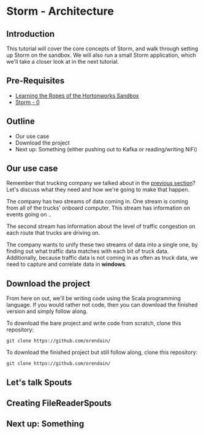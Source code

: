 # Storm - Architecture

## Introduction
This tutorial will cover the core concepts of Storm, and walk through setting up Storm on the sandbox.  We will also run a small Storm application, which we'll take a closer look at in the next tutorial.

## Pre-Requisites
-   [Learning the Ropes of the Hortonworks Sandbox](https://hortonworks.com/hadoop-tutorial/learning-the-ropes-of-the-hortonworks-sandbox)
-   [Storm - 0](#)

## Outline
-   Our use case
-   Download the project
-   Next up: Something (either pushing out to Kafka or reading/writing NiFi)


## Our use case

Remember that trucking company we talked about in the [previous section](# "Storm - 0")?  Let's discuss what they need and how we're going to make that happen.

The company has two streams of data coming in.  One stream is coming from all of the trucks' onboard computer.  This stream has information on events going on ..

The second stream has information about the level of traffic congestion on each route that trucks are driving on.

The company wants to unify these two streams of data into a single one, by finding out what traffic data matches with each bit of truck data.  Additionally, because traffic data is not coming in as often as truck data, we need to capture and correlate data in **windows**.

## Download the project

From here on out, we'll be writing code using the Scala programming language.  If you would rather not code, then you can download the finished version and simply follow along.

To download the bare project and write code from scratch, clone this repository:
```
git clone https://github.com/orendain/
```

To download the finished project but still follow along, clone this repository:
```
git clone https://github.com/orendain/
```

## Let's talk Spouts



## Creating FileReaderSpouts




## Next up: Something
